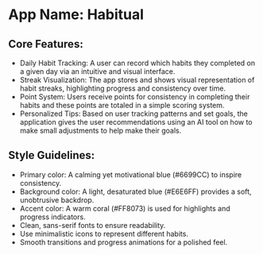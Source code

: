 # **App Name**: Habitual

## Core Features:

- Daily Habit Tracking: A user can record which habits they completed on a given day via an intuitive and visual interface.
- Streak Visualization: The app stores and shows visual representation of habit streaks, highlighting progress and consistency over time.
- Point System: Users receive points for consistency in completing their habits and these points are totaled in a simple scoring system.
- Personalized Tips: Based on user tracking patterns and set goals, the application gives the user recommendations using an AI tool on how to make small adjustments to help make their goals.

## Style Guidelines:

- Primary color: A calming yet motivational blue (#6699CC) to inspire consistency.
- Background color: A light, desaturated blue (#E6E6FF) provides a soft, unobtrusive backdrop.
- Accent color: A warm coral (#FF8073) is used for highlights and progress indicators.
- Clean, sans-serif fonts to ensure readability.
- Use minimalistic icons to represent different habits.
- Smooth transitions and progress animations for a polished feel.